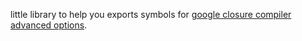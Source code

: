 little library to help you exports symbols for 
[google closure compiler](https://developers.google.com/closure/compiler/)
[advanced options](https://developers.google.com/closure/compiler/docs/api-tutorial3).